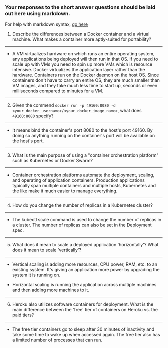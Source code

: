 ### Your responses to the short answer questions should be laid out here using markdown.

For help with markdown syntax, [go here](https://github.com/adam-p/markdown-here/wiki/Markdown-Cheatsheet)

 1. Describe the differences between a Docker container and a virtual machine. What makes a container more aptly-suited for portability?
 ---

  * A VM virtualizes hardware on which runs an entire operating system, any applications being deployed will then run in that OS. If you need to scale up with VMs you need to spin up more VMs which is resource intensive. Docker virtualizes the application layer rather than the hardware. Containers run on the Docker daemon on the host OS. Since containers don't have to carry an entire OS, they are much smaller than VM images, and they take much less time to start up, seconds or even milliseconds compared to minutes for a VM.

 ---
 2. Given the commend `docker run -p 49160:8080 -d <your_docker_username>/<your_docker_image_name>`, what does `49160:8080` specify?
 ---

  * It means bind the container's port 8080 to the host's port 49160. By doing so anything running on the container's port will be available on the host's port.

 ---
 3. What is the main purpose of using a "container orchestration platform" such as Kubernetes or Docker Swarm?
 ---
  * Container orchestration platforms automate the deployment, scaling, and operating of application containers. Production applications typically span multiple containers and multiple hosts, Kubernetes and the like make it much easier to manage everything.

 ---
 4. How do you change the number of replicas in a Kubernetes cluster?
 ---

  * The kubectl scale command is used to change the number of replicas in a cluster. The number of replicas can also be set in the Deployment spec.

 ---
 5. What does it mean to scale a deployed application 'horizontally'? What does it mean to scale 'vertically'?
 ---

  * Vertical scaling is adding more resources, CPU power, RAM, etc. to an existing system. It's giving an application more power by upgrading the system it is running on.

  * Horizontal scaling is running the application across multiple machines and then adding more machines to it.

 ---
 6. Heroku also utilizes software containers for deployment. What is the main difference between the 'free' tier of containers on Heroku vs. the paid tiers?
 ---

  * The free tier containers go to sleep after 30 minutes of inactivity and take some time to wake up when accessed again. The free tier also has a limited number of processes that can run.